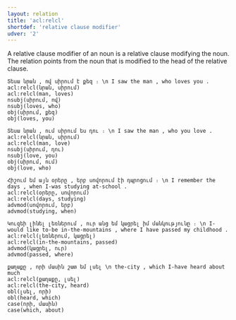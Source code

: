 ```yaml
---
layout: relation
title: 'acl:relcl'
shortdef: 'relative clause modifier'
udver: '2'
---
```


A relative clause modifier of an noun is a relative clause modifying the noun. The relation points from the noun that is modified to the head of the relative clause.

~~~ sdparse
Տեսա նրան , ով սիրում է քեզ ։ \n I saw the man , who loves you .
acl:relcl(նրան, սիրում)
acl:relcl(man, loves)
nsubj(սիրում, ով)
nsubj(loves, who)
obj(սիրում, քեզ)
obj(loves, you)
~~~

~~~ sdparse
Տեսա նրան , ում սիրում ես դու ։ \n I saw the man , who you love .
acl:relcl(նրան, սիրում)
acl:relcl(man, love)
nsubj(սիրում, դու)
nsubj(love, you)
obj(սիրում, ում)
obj(love, who)
~~~

~~~ sdparse
Հիշում եմ այն օրերը , երբ սովորում էի դպրոցում ։ \n I remember the days , when I-was studying at-school .
acl:relcl(օրերը, սովորում)
acl:relcl(days, studying)
advmod(սովորում, երբ)
advmod(studying, when)
~~~

~~~ sdparse
Կուզեի լինել լեռներում , ուր անց եմ կացրել իմ մանկությունը ։ \n I-would like to-be in-the-mountains , where I have passed my childhood .
acl:relcl(լեռներում, կացրել)
acl:relcl(in-the-mountains, passed)
advmod(կացրել, ուր)
advmod(passed, where)
~~~

~~~ sdparse
քաղաքը , որի մասին շատ եմ լսել \n the-city , which I-have heard about much 
acl:relcl(քաղաքը, լսել)
acl:relcl(the-city, heard)
obl(լսել, որի)
obl(heard, which)
case(որի, մասին)
case(which, about)
~~~
<!-- Interlanguage links updated Út 9. května 2023, 20:03:53 CEST -->
